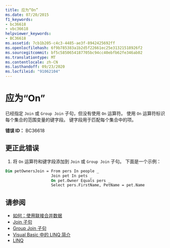 ```yaml
---
title: 应为“On”
ms.date: 07/20/2015
f1_keywords:
- bc36618
- vbc36618
helpviewer_keywords:
- BC36618
ms.assetid: 7cb1b205-c4c3-4485-ae3f-8942425692ff
ms.openlocfilehash: 6f9b785383a1b2d5f22661ec25e31321518926f2
ms.sourcegitcommit: bf5c5850654187705bc94cc40ebfb62fe346ab02
ms.translationtype: MT
ms.contentlocale: zh-CN
ms.lasthandoff: 09/23/2020
ms.locfileid: "91062104"
---
```

# <a name="on-expected"></a>应为“On”

已经指定 `Join` 或 `Group Join` 子句，但没有使用 `On` 运算符。 使用 `On` 运算符标识每个集合的范围变量的键字段。 键字段用于匹配每个集合中的项。  
  
 **错误 ID：** BC36618  
  
## <a name="to-correct-this-error"></a>更正此错误  
  
1. 将 `On` 运算符和键字段添加到 `Join` 或 `Group Join` 子句。 下面是一个示例：
  
```vb  
Dim petOwnersJoin = From pers In people _  
                    Join pet In pets _  
                    On pet.Owner Equals pers _  
                    Select pers.FirstName, PetName = pet.Name  
```  
  
## <a name="see-also"></a>请参阅

- [如何：使用联接合并数据](../programming-guide/language-features/linq/how-to-combine-data-with-linq-by-using-joins.md)
- [Join 子句](../language-reference/queries/join-clause.md)
- [Group Join 子句](../language-reference/queries/group-join-clause.md)
- [Visual Basic 中的 LINQ 简介](../programming-guide/language-features/linq/introduction-to-linq.md)
- [LINQ](../programming-guide/language-features/linq/index.md)
